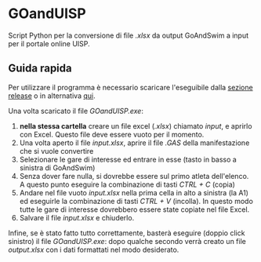 # GOandUISP
Script Python per la conversione di file _.xlsx_ da output GoAndSwim a input per il portale online UISP.

## Guida rapida
Per utilizzare il programma è necessario scaricare l'eseguibile dalla [sezione release](https://github.com/Grufoony/GOandUISP/releases) o in alternativa [qui](https://github.com/Grufoony/GOandUISP/releases/download/v1.0.0/GOandUISP.exe).

Una volta scaricato il file _GOandUISP.exe_:
1. __nella stessa cartella__ creare un file excel (_.xlsx_) chiamato _input_, e aprirlo con Excel. Questo file deve essere vuoto per il momento.
2. Una volta aperto il file _input.xlsx_, aprire il file _.GAS_ della manifestazione che si vuole convertire
3. Selezionare le gare di interesse ed entrare in esse (tasto in basso a sinistra di GoAndSwim)
4. Senza dover fare nulla, si dovrebbe essere sul primo atleta dell'elenco. A questo punto eseguire la combinazione di tasti _CTRL + C_ (copia)
5. Andare nel file vuoto _input.xlsx_ nella prima cella in alto a sinistra (la A1) ed eseguirle la combinazione di tasti _CTRL + V_ (incolla). In questo modo tutte le gare di interesse dovrebbero essere state copiate nel file Excel.
6. Salvare il file _input.xlsx_ e chiuderlo.

Infine, se è stato fatto tutto correttamente, basterà eseguire (doppio click sinistro) il file _GOandUISP.exe_: dopo qualche secondo verrà creato un file _output.xlsx_ con i dati formattati nel modo desiderato.